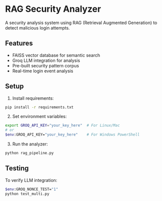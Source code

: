 # RAG Security Analyzer

A security analysis system using RAG (Retrieval Augmented Generation) to detect malicious login attempts.

## Features
- FAISS vector database for semantic search
- Groq LLM integration for analysis
- Pre-built security pattern corpus
- Real-time login event analysis

## Setup
1. Install requirements:
```bash
pip install -r requirements.txt
```

2. Set environment variables:
```bash
export GROQ_API_KEY="your_key_here"  # For Linux/Mac
# or
$env:GROQ_API_KEY="your_key_here"    # For Windows PowerShell
```

3. Run the analyzer:
```bash
python rag_pipeline.py
```

## Testing
To verify LLM integration:
```bash
$env:GROQ_NONCE_TEST="1"
python test_multi.py
```
